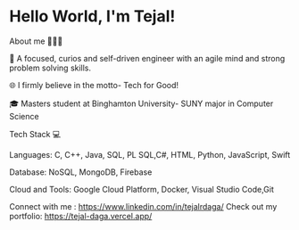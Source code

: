 # Hello World, I'm Tejal!

About me 👩🏻‍💻

🚀 A focused, curios and self-driven engineer with an agile mind and strong problem solving skills.

🌐 I firmly believe in the motto- Tech for Good! 

🎓 Masters student at Binghamton University- SUNY major in Computer Science


Tech Stack 💻

Languages: C, C++, Java, SQL, PL SQL,C#, HTML, Python, JavaScript, Swift

Database: NoSQL, MongoDB, Firebase

Cloud and Tools: Google Cloud Platform, Docker, Visual Studio Code,Git

Connect with me : https://www.linkedin.com/in/tejalrdaga/
Check out my portfolio: https://tejal-daga.vercel.app/
